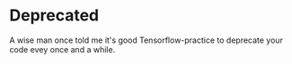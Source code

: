 # Deprecated
A wise man once told me it's good Tensorflow-practice to deprecate your code
evey once and a while.
